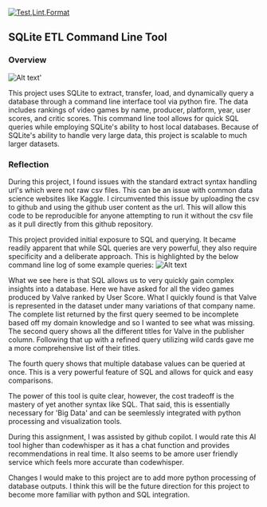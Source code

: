 [![Test,Lint,Format](https://github.com/johncoogan53/sqlite-lab_John-Coogan/actions/workflows/cicd.yml/badge.svg)](https://github.com/johncoogan53/sqlite-lab_John-Coogan/actions/workflows/cicd.yml)

## SQLite ETL Command Line Tool
### Overview
![Alt text](<Project Architecture.png>)'

This project uses SQLite to extract, transfer, load, and dynamically query a database through a command line interface tool via python fire. The data includes rankings of video games by name, producer, platform, year, user scores, and critic scores. This command line tool allows for quick SQL queries while employing SQLite's ability to host local databases. Because of SQLite's ability to handle very large data, this project is scalable to much larger datasets. 

### Reflection

During this project, I found issues with the standard extract syntax handling url's which were not raw csv files. This can be an issue with common data science websites like Kaggle. I circumvented this issue by uploading the csv to github and using the github user content as the url. This will allow this code to be reproducible for anyone attempting to run it without the csv file as it pull directly from this github repository.

This project provided initial exposure to SQL and querying. It became readily apparent that while SQL queries are very powerful, they also require specificity and a deliberate approach. This is highlighted by the below command line log of some example queries:
![Alt text](Query_OutputsV2.png)

What we see here is that SQL allows us to very quickly gain complex insights into a database. Here we have asked for all the video games produced by Valve ranked by User Score. What I quickly found is that Valve is represented in the dataset under many variations of that company name. The complete list returned by the first query seemed to be incomplete based off my domain knowledge and so I wanted to see what was missing. The second query shows all the different titles for Valve in the publisher column. Following that up with a refined query utilizing wild cards gave me a more comprehensive list of their titles. 

The fourth query shows that multiple database values can be queried at once. This is a very powerful feature of SQL and allows for quick and easy comparisons.

The power of this tool is quite clear, however, the cost tradeoff is the mastery of yet another syntax like SQL. That said, this is essentially necessary for 'Big Data' and can be seemlessly integrated with python processing and visualization tools.

During this assignment, I was assisted by github copilot. I would rate this AI tool higher than codewhisper as it has a chat function and provides recommendations in real time. It also seems to be amore user friendly service which feels more accurate than codewhisper. 

Changes I would make to this project are to add more python processing of database outputs. I think this will be the future direction for this project to become more familiar with python and SQL integration.



